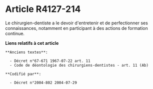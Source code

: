 # Article R4127-214

Le chirurgien-dentiste a le devoir d'entretenir et de perfectionner ses connaissances, notamment en participant à des actions
de formation continue.

**Liens relatifs à cet article**

	**Anciens textes**:

	  - Décret n°67-671 1967-07-22 art. 11
	  - Code de déontologie des chirurgiens-dentistes - art. 11 (Ab)

	**Codifié par**:

	  - Décret n°2004-802 2004-07-29
